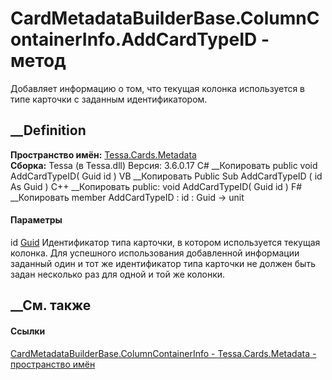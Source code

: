 # CardMetadataBuilderBase.ColumnContainerInfo.AddCardTypeID - метод
Добавляет информацию о том, что текущая колонка используется в типе карточки с
заданным идентификатором.
## __Definition
 **Пространство имён:** [Tessa.Cards.Metadata](N_Tessa_Cards_Metadata.htm)  
 **Сборка:** Tessa (в Tessa.dll) Версия: 3.6.0.17
C# __Копировать
     public void AddCardTypeID(
    	Guid id
    )
VB __Копировать
     Public Sub AddCardTypeID ( 
    	id As Guid
    )
C++ __Копировать
     public:
    void AddCardTypeID(
    	Guid id
    )
F# __Копировать
     member AddCardTypeID : 
            id : Guid -> unit 
#### Параметры
id [Guid](https://learn.microsoft.com/dotnet/api/system.guid)
     Идентификатор типа карточки, в котором используется текущая колонка. Для успешного использования добавленной информации заданный один и тот же идентификатор типа карточки не должен быть задан несколько раз для одной и той же колонки. 
## __См. также
#### Ссылки
[CardMetadataBuilderBase.ColumnContainerInfo -
](T_Tessa_Cards_Metadata_CardMetadataBuilderBase_ColumnContainerInfo.htm)
[Tessa.Cards.Metadata - пространство имён](N_Tessa_Cards_Metadata.htm)
